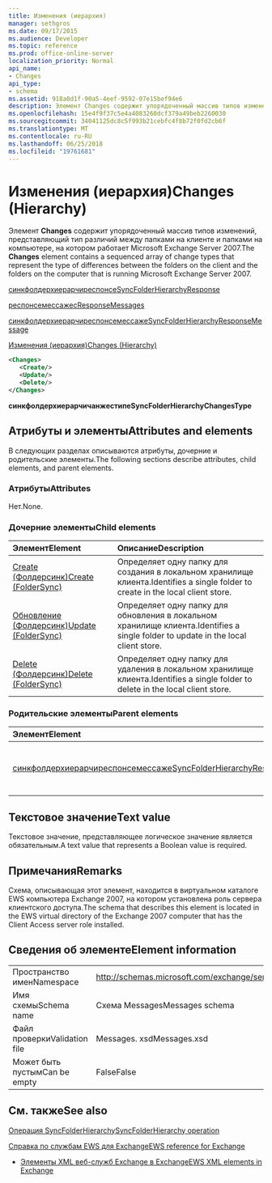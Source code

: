 ```yaml
---
title: Изменения (иерархия)
manager: sethgros
ms.date: 09/17/2015
ms.audience: Developer
ms.topic: reference
ms.prod: office-online-server
localization_priority: Normal
api_name:
- Changes
api_type:
- schema
ms.assetid: 918a0d1f-90a5-4eef-9592-07e15bef94e6
description: Элемент Changes содержит упорядоченный массив типов изменений, представляющий тип различий между папками на клиенте и папками на компьютере, на котором работает Microsoft Exchange Server 2007.
ms.openlocfilehash: 15e4f9f37c5e4a4083260dcf379a49beb2260030
ms.sourcegitcommit: 34041125dc8c5f993b21cebfc4f8b72f0fd2cb6f
ms.translationtype: MT
ms.contentlocale: ru-RU
ms.lasthandoff: 06/25/2018
ms.locfileid: "19761681"
---
```

# <a name="changes-hierarchy"></a><span data-ttu-id="fb570-103">Изменения (иерархия)</span><span class="sxs-lookup"><span data-stu-id="fb570-103">Changes (Hierarchy)</span></span>

<span data-ttu-id="fb570-104">Элемент **Changes** содержит упорядоченный массив типов изменений, представляющий тип различий между папками на клиенте и папками на компьютере, на котором работает Microsoft Exchange Server 2007.</span><span class="sxs-lookup"><span data-stu-id="fb570-104">The **Changes** element contains a sequenced array of change types that represent the type of differences between the folders on the client and the folders on the computer that is running Microsoft Exchange Server 2007.</span></span> 
  
[<span data-ttu-id="fb570-105">синкфолдерхиерарчиреспонсе</span><span class="sxs-lookup"><span data-stu-id="fb570-105">SyncFolderHierarchyResponse</span></span>](syncfolderhierarchyresponse.md)
  
[<span data-ttu-id="fb570-106">респонсемессажес</span><span class="sxs-lookup"><span data-stu-id="fb570-106">ResponseMessages</span></span>](responsemessages.md)
  
[<span data-ttu-id="fb570-107">синкфолдерхиерарчиреспонсемессаже</span><span class="sxs-lookup"><span data-stu-id="fb570-107">SyncFolderHierarchyResponseMessage</span></span>](syncfolderhierarchyresponsemessage.md)
  
[<span data-ttu-id="fb570-108">Изменения (иерархия)</span><span class="sxs-lookup"><span data-stu-id="fb570-108">Changes (Hierarchy)</span></span>](changes-hierarchy.md)
  
```xml
<Changes>
   <Create/>
   <Update/>
   <Delete/>
</Changes>
```

 <span data-ttu-id="fb570-109">**синкфолдерхиерарчичанжестипе**</span><span class="sxs-lookup"><span data-stu-id="fb570-109">**SyncFolderHierarchyChangesType**</span></span>
## <a name="attributes-and-elements"></a><span data-ttu-id="fb570-110">Атрибуты и элементы</span><span class="sxs-lookup"><span data-stu-id="fb570-110">Attributes and elements</span></span>

<span data-ttu-id="fb570-111">В следующих разделах описываются атрибуты, дочерние и родительские элементы.</span><span class="sxs-lookup"><span data-stu-id="fb570-111">The following sections describe attributes, child elements, and parent elements.</span></span>
  
### <a name="attributes"></a><span data-ttu-id="fb570-112">Атрибуты</span><span class="sxs-lookup"><span data-stu-id="fb570-112">Attributes</span></span>

<span data-ttu-id="fb570-113">Нет.</span><span class="sxs-lookup"><span data-stu-id="fb570-113">None.</span></span>
  
### <a name="child-elements"></a><span data-ttu-id="fb570-114">Дочерние элементы</span><span class="sxs-lookup"><span data-stu-id="fb570-114">Child elements</span></span>

|<span data-ttu-id="fb570-115">**Элемент**</span><span class="sxs-lookup"><span data-stu-id="fb570-115">**Element**</span></span>|<span data-ttu-id="fb570-116">**Описание**</span><span class="sxs-lookup"><span data-stu-id="fb570-116">**Description**</span></span>|
|:-----|:-----|
|[<span data-ttu-id="fb570-117">Create (Фолдерсинк)</span><span class="sxs-lookup"><span data-stu-id="fb570-117">Create (FolderSync)</span></span>](create-foldersync.md) <br/> |<span data-ttu-id="fb570-118">Определяет одну папку для создания в локальном хранилище клиента.</span><span class="sxs-lookup"><span data-stu-id="fb570-118">Identifies a single folder to create in the local client store.</span></span>  <br/> |
|[<span data-ttu-id="fb570-119">Обновление (Фолдерсинк)</span><span class="sxs-lookup"><span data-stu-id="fb570-119">Update (FolderSync)</span></span>](update-foldersync.md) <br/> |<span data-ttu-id="fb570-120">Определяет одну папку для обновления в локальном хранилище клиента.</span><span class="sxs-lookup"><span data-stu-id="fb570-120">Identifies a single folder to update in the local client store.</span></span>  <br/> |
|[<span data-ttu-id="fb570-121">Delete (Фолдерсинк)</span><span class="sxs-lookup"><span data-stu-id="fb570-121">Delete (FolderSync)</span></span>](delete-foldersync.md) <br/> |<span data-ttu-id="fb570-122">Определяет одну папку для удаления в локальном хранилище клиента.</span><span class="sxs-lookup"><span data-stu-id="fb570-122">Identifies a single folder to delete in the local client store.</span></span>  <br/> |
   
### <a name="parent-elements"></a><span data-ttu-id="fb570-123">Родительские элементы</span><span class="sxs-lookup"><span data-stu-id="fb570-123">Parent elements</span></span>

|<span data-ttu-id="fb570-124">**Элемент**</span><span class="sxs-lookup"><span data-stu-id="fb570-124">**Element**</span></span>|<span data-ttu-id="fb570-125">**Описание**</span><span class="sxs-lookup"><span data-stu-id="fb570-125">**Description**</span></span>|
|:-----|:-----|
|[<span data-ttu-id="fb570-126">синкфолдерхиерарчиреспонсемессаже</span><span class="sxs-lookup"><span data-stu-id="fb570-126">SyncFolderHierarchyResponseMessage</span></span>](syncfolderhierarchyresponsemessage.md) <br/> |<span data-ttu-id="fb570-127">Содержит состояние и результат запроса SyncFolderHierarchy.</span><span class="sxs-lookup"><span data-stu-id="fb570-127">Contains the status and result of a SyncFolderHierarchy request.</span></span>  <br/> |
   
## <a name="text-value"></a><span data-ttu-id="fb570-128">Текстовое значение</span><span class="sxs-lookup"><span data-stu-id="fb570-128">Text value</span></span>

<span data-ttu-id="fb570-129">Текстовое значение, представляющее логическое значение является обязательным.</span><span class="sxs-lookup"><span data-stu-id="fb570-129">A text value that represents a Boolean value is required.</span></span>
  
## <a name="remarks"></a><span data-ttu-id="fb570-130">Примечания</span><span class="sxs-lookup"><span data-stu-id="fb570-130">Remarks</span></span>

<span data-ttu-id="fb570-131">Схема, описывающая этот элемент, находится в виртуальном каталоге EWS компьютера Exchange 2007, на котором установлена роль сервера клиентского доступа.</span><span class="sxs-lookup"><span data-stu-id="fb570-131">The schema that describes this element is located in the EWS virtual directory of the Exchange 2007 computer that has the Client Access server role installed.</span></span>
  
## <a name="element-information"></a><span data-ttu-id="fb570-132">Сведения об элементе</span><span class="sxs-lookup"><span data-stu-id="fb570-132">Element information</span></span>

|||
|:-----|:-----|
|<span data-ttu-id="fb570-133">Пространство имен</span><span class="sxs-lookup"><span data-stu-id="fb570-133">Namespace</span></span>  <br/> |http://schemas.microsoft.com/exchange/services/2006/messages  <br/> |
|<span data-ttu-id="fb570-134">Имя схемы</span><span class="sxs-lookup"><span data-stu-id="fb570-134">Schema name</span></span>  <br/> |<span data-ttu-id="fb570-135">Схема Messages</span><span class="sxs-lookup"><span data-stu-id="fb570-135">Messages schema</span></span>  <br/> |
|<span data-ttu-id="fb570-136">Файл проверки</span><span class="sxs-lookup"><span data-stu-id="fb570-136">Validation file</span></span>  <br/> |<span data-ttu-id="fb570-137">Messages. xsd</span><span class="sxs-lookup"><span data-stu-id="fb570-137">Messages.xsd</span></span>  <br/> |
|<span data-ttu-id="fb570-138">Может быть пустым</span><span class="sxs-lookup"><span data-stu-id="fb570-138">Can be empty</span></span>  <br/> |<span data-ttu-id="fb570-139">False</span><span class="sxs-lookup"><span data-stu-id="fb570-139">False</span></span>  <br/> |
   
## <a name="see-also"></a><span data-ttu-id="fb570-140">См. также</span><span class="sxs-lookup"><span data-stu-id="fb570-140">See also</span></span>



[<span data-ttu-id="fb570-141">Операция SyncFolderHierarchy</span><span class="sxs-lookup"><span data-stu-id="fb570-141">SyncFolderHierarchy operation</span></span>](syncfolderhierarchy-operation.md)


[<span data-ttu-id="fb570-142">Справка по службам EWS для Exchange</span><span class="sxs-lookup"><span data-stu-id="fb570-142">EWS reference for Exchange</span></span>](ews-reference-for-exchange.md)
  
- [<span data-ttu-id="fb570-143">Элементы XML веб-служб Exchange в Exchange</span><span class="sxs-lookup"><span data-stu-id="fb570-143">EWS XML elements in Exchange</span></span>](ews-xml-elements-in-exchange.md)

